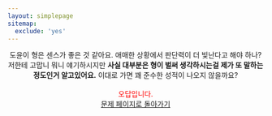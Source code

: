 ```yaml
---
layout: simplepage
sitemap:
  exclude: 'yes'
---
```



<p align="center">
도윤이 형은 센스가 좋은 것 같아요. 애매한 상황에서 판단력이 더 빛난다고 해야 하나? 저한테 고맙니 뭐니 얘기하시지만 <b>사실 대부분은 형이 벌써 생각하시는걸 제가 또 말하는 정도인거 알고있어요.</b> 이대로 가면 꽤 준수한 성적이 나오지 않을까요?<br>
<br>
<span style="color: red">오답입니다.<br></span>
<a href="https://seil0224.github.io/labyrinth/un520181004" target="_blank">문제 페이지로 돌아가기</a>
<br>
</p>